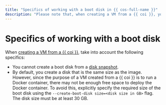 ```yaml
---
title: "Specifics of working with a boot disk in {{ cos-full-name }}"
description: "Please note that, when creating a VM from a {{ coi }}, you cannot create a boot disk from a disk snapshot and the size of a disk created by default is the same as that of the image."
---
```


# Specifics of working with a boot disk

When [creating a VM from a {{ coi }}](../tutorials/vm-create.md), take into account the following specifics:
* You cannot create a boot disk from a [disk snapshot](../../compute/concepts/snapshot.md).
* By default, you create a disk that is the same size as the image. However, since the purpose of a VM created from a {{ coi }} is to run a Docker container, there may not be enough free space to deploy the Docker container. To avoid this, explicitly specify the required size of the boot disk using the `--create-boot-disk size=<disk size in GB>` flag. The disk size must be at least 30 GB.
